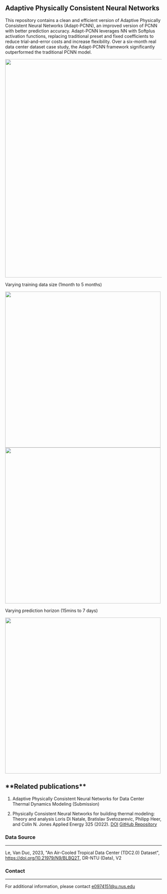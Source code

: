 <h2>Adaptive Physically Consistent Neural Networks</h2>

This repository contains a clean and efficient version of Adaptive Physically Consistent Neural Networks (Adapt-PCNN), an improved version of PCNN with better prediction accuracy.
Adapt-PCNN leverages NN with Softplus activation functions, replacing traditional preset and fixed coefficients to reduce trial-and-error costs and increase flexibility. Over a six-month real data center dataset case study, the Adapt-PCNN framework significantly outperformed the traditional PCNN model. 

<img src="https://github.com/ChenD777/Adapt-PCNN/assets/167495481/942b3fae-880f-4402-834e-e45a55aec799" width="700">

Varying training data size (1month to 5 months)

<img src="https://github.com/ChenD777/Adapt-PCNN/assets/167495481/3e239d91-c837-43d4-af69-592abad75744" width="500">

<img src="https://github.com/ChenD777/Adapt-PCNN/assets/167495481/b8ebefc5-9e6b-4413-bf4c-8ee743f4a09c" width="500">

Varying prediction horizon (15mins to 7 days)

<img src="https://github.com/ChenD777/Adapt-PCNN/assets/167495481/87edd97b-22fd-46d9-a32b-7062c360007b" width="500">


<h2>**Related publications**</h2>

1. Adaptive Physically Consistent Neural Networks for Data Center Thermal Dynamics Modeling (Submission)

2. Physically Consistent Neural Networks for building thermal modeling: Theory and analysis
   Loris Di Natale, Bratislav Svetozarevic, Philipp Heer, and Colin N. Jones
   Applied Energy 325 (2022). [DOI](https://doi.org/10.1016/j.apenergy.2022.119806) [GitHub Repository](https://github.com/Cemempamoi/pcnn)

### **Data Source**
--------------------------------------------------------------------------

Le, Van Duc, 2023, "An Air-Cooled Tropical Data Center (TDC2.0) Dataset", https://doi.org/10.21979/N9/BLBQ2T, DR-NTU (Data), V2


### **Contact**
--------------------------------------------------------------------------

For additional information, please contact e0974151@u.nus.edu
